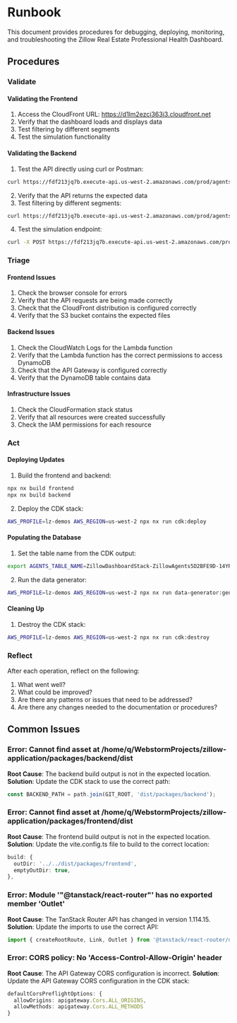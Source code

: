 # Runbook

This document provides procedures for debugging, deploying, monitoring, and troubleshooting the Zillow Real Estate Professional Health Dashboard.

## Procedures

### Validate

#### Validating the Frontend
1. Access the CloudFront URL: https://d1lm2ezci363i3.cloudfront.net
2. Verify that the dashboard loads and displays data
3. Test filtering by different segments
4. Test the simulation functionality

#### Validating the Backend
1. Test the API directly using curl or Postman:
```bash
curl https://fdf213jq7b.execute-api.us-west-2.amazonaws.com/prod/agents
```
2. Verify that the API returns the expected data
3. Test filtering by different segments:
```bash
curl https://fdf213jq7b.execute-api.us-west-2.amazonaws.com/prod/agents?segment=experienceLevel&value=Experienced
```
4. Test the simulation endpoint:
```bash
curl -X POST https://fdf213jq7b.execute-api.us-west-2.amazonaws.com/prod/simulate -H "Content-Type: application/json" -d '{"segment": "experienceLevel", "value": "Experienced", "metric": "conversionRate", "change": 0.1}'
```

### Triage

#### Frontend Issues
1. Check the browser console for errors
2. Verify that the API requests are being made correctly
3. Check that the CloudFront distribution is configured correctly
4. Verify that the S3 bucket contains the expected files

#### Backend Issues
1. Check the CloudWatch Logs for the Lambda function
2. Verify that the Lambda function has the correct permissions to access DynamoDB
3. Check that the API Gateway is configured correctly
4. Verify that the DynamoDB table contains data

#### Infrastructure Issues
1. Check the CloudFormation stack status
2. Verify that all resources were created successfully
3. Check the IAM permissions for each resource

### Act

#### Deploying Updates
1. Build the frontend and backend:
```bash
npx nx build frontend
npx nx build backend
```
2. Deploy the CDK stack:
```bash
AWS_PROFILE=lz-demos AWS_REGION=us-west-2 npx nx run cdk:deploy
```

#### Populating the Database
1. Set the table name from the CDK output:
```bash
export AGENTS_TABLE_NAME=ZillowDashboardStack-ZillowAgents5D2BFE9D-14YRSJUD4FKTE
```
2. Run the data generator:
```bash
AWS_PROFILE=lz-demos AWS_REGION=us-west-2 npx nx run data-generator:generate
```

#### Cleaning Up
1. Destroy the CDK stack:
```bash
AWS_PROFILE=lz-demos AWS_REGION=us-west-2 npx nx run cdk:destroy
```

### Reflect

After each operation, reflect on the following:
1. What went well?
2. What could be improved?
3. Are there any patterns or issues that need to be addressed?
4. Are there any changes needed to the documentation or procedures?

## Common Issues

### Error: Cannot find asset at /home/q/WebstormProjects/zillow-application/packages/backend/dist
**Root Cause**: The backend build output is not in the expected location.
**Solution**: Update the CDK stack to use the correct path:
```typescript
const BACKEND_PATH = path.join(GIT_ROOT, 'dist/packages/backend');
```

### Error: Cannot find asset at /home/q/WebstormProjects/zillow-application/packages/frontend/dist
**Root Cause**: The frontend build output is not in the expected location.
**Solution**: Update the vite.config.ts file to build to the correct location:
```typescript
build: {
  outDir: '../../dist/packages/frontend',
  emptyOutDir: true,
},
```

### Error: Module '"@tanstack/react-router"' has no exported member 'Outlet'
**Root Cause**: The TanStack Router API has changed in version 1.114.15.
**Solution**: Update the imports to use the correct API:
```typescript
import { createRootRoute, Link, Outlet } from '@tanstack/react-router/dist/esm';
```

### Error: CORS policy: No 'Access-Control-Allow-Origin' header
**Root Cause**: The API Gateway CORS configuration is incorrect.
**Solution**: Update the API Gateway CORS configuration in the CDK stack:
```typescript
defaultCorsPreflightOptions: {
  allowOrigins: apigateway.Cors.ALL_ORIGINS,
  allowMethods: apigateway.Cors.ALL_METHODS
}